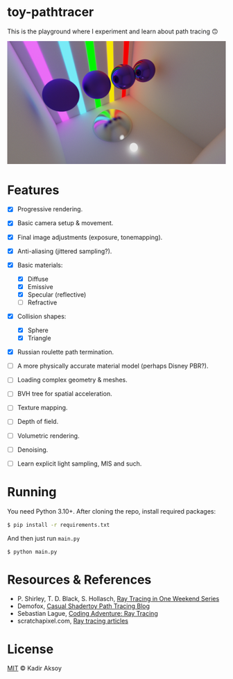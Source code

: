 # toy-pathtracer
This is the playground where I experiment and learn about path tracing 🙃

<img src="https://github.com/kadir014/toy-pathtracer/blob/cafb575dd2b74f1a6565613e4e9e4ae5eb3187fc/thumbnail.png" width=800>



# Features
- [x] Progressive rendering.
- [x] Basic camera setup & movement.
- [x] Final image adjustments (exposure, tonemapping).
- [x] Anti-aliasing (jittered sampling?).
- [x] Basic materials:
  - [x] Diffuse
  - [x] Emissive
  - [x] Specular (reflective)
  - [ ] Refractive
- [x] Collision shapes:
  - [x] Sphere
  - [x] Triangle
- [x] Russian roulette path termination.
- [ ] A more physically accurate material model (perhaps Disney PBR?).
- [ ] Loading complex geometry & meshes.
- [ ] BVH tree for spatial acceleration.
- [ ] Texture mapping.
- [ ] Depth of field.
- [ ] Volumetric rendering.
- [ ] Denoising.
- [ ] Learn explicit light sampling, MIS and such.



# Running
You need Python 3.10+. After cloning the repo, install required packages:
```sh
$ pip install -r requirements.txt
```
And then just run `main.py`
```sh
$ python main.py
```


# Resources & References
- P. Shirley, T. D. Black, S. Hollasch, [Ray Tracing in One Weekend Series](https://raytracing.github.io/)
- Demofox, [Casual Shadertoy Path Tracing Blog](https://blog.demofox.org/2020/05/25/casual-shadertoy-path-tracing-1-basic-camera-diffuse-emissive/)
- Sebastian Lague, [Coding Adventure: Ray Tracing](https://www.youtube.com/watch?v=Qz0KTGYJtUk)
- scratchapixel.com, [Ray tracing articles](https://www.scratchapixel.com/)



# License
[MIT](LICENSE) © Kadir Aksoy
